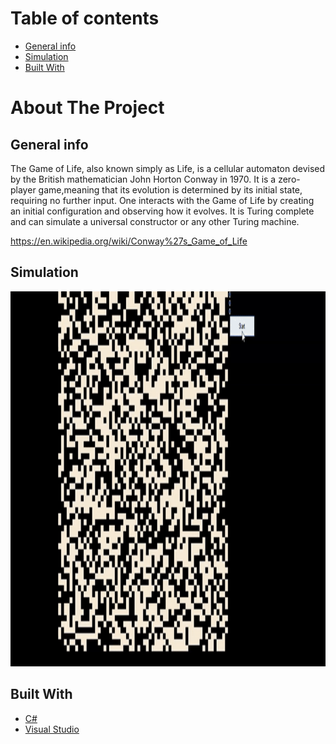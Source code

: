 # Table of contents
* [General info](#general-info)
* [Simulation](#simulation)
* [Built With](#built-with)

# About The Project

## General info
The Game of Life, also known simply as Life, is a cellular automaton devised by the British mathematician John Horton Conway in 1970. It is a zero-player game,meaning that its evolution is determined by its initial state, requiring no further input. One interacts with the Game of Life by creating an initial configuration and observing how it evolves. It is Turing complete and can simulate a universal constructor or any other Turing machine.

https://en.wikipedia.org/wiki/Conway%27s_Game_of_Life

## Simulation
<img src="https://github.com/jarekkopaczewski/TheGameOfLife/blob/972ac9aa8a5105beb16e2f162c65242015ae07f3/GameOfLife.gif" height="600"/>

## Built With

* [C#](https://docs.microsoft.com/pl-pl/dotnet/csharp/)
* [Visual Studio](https://visualstudio.microsoft.com/pl/)


